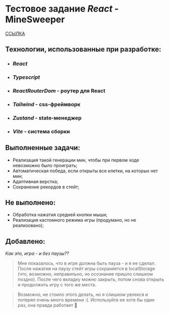 # Тестовое задание *React* - **MineSweeper**
[ССЫЛКА](https://uginugin.github.io/minesweeper/)

## Технологии, использованные при разработке:
- ### *React*
- ### *Typescript*
- ### *ReactRouterDom* - роутер для React
- ### *Tailwind* - css-фреймворк 
- ### *Zustand* - state-менеджер
- ### *Vite* - система сборки

## Выполненные задачи: 
 - Реализация такой генерации мин, чтобы при первом ходе невозможно было проиграть;
 - Автоматическая победа, если открыты все клетки, на которых нет мин;
 - Адаптивная верстка;
 - Сохранение рекордов в стейт;

 ## Не выполнено:
 - Обработка нажатия средней кнопки мыши;
 - Реализация кастомного режима игры (продумано, но не реализовано);

 ## Добавлено:
 *Как это, игра - и без паузы??*

  >Мне показалось, что в игре должна быть пауза - и я ее сделал. После нажатия на паузу стейт игры сохраняется в localStorage (что, возможно, неправильно, но осознание пришло слишком поздно). 
  >После чего вкладку можно закрыть, потом снова открыть и продолжить игру с того же места.

  > Возможно, не стоило этого делать, но я слишком увлекся и потерял очень много времени :(. Используйте ее хотя бы один раз, она правда работает 🥺
